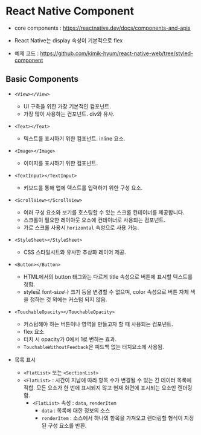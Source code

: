 # React Native Component

-   core components : https://reactnative.dev/docs/components-and-apis

-   React Native는 display 속성이 기본적으로 flex
-   예제 코드 : https://github.com/kimik-hyum/react-native-web/tree/styled-component

## Basic Components

-   `<View></View>`

    -   UI 구축을 위한 가장 기본적인 컴포넌트.
    -   가장 많이 사용하는 컨포넌트. div와 유사.

-   `<Text></Text>`

    -   텍스트를 표시하기 위한 컴포넌트. inline 요소.

-   `<Image></Image>`

    -   이미지를 표시하기 위한 컴포넌트.

-   `<TextInput></TextInput>`

    -   키보드를 통해 앱에 텍스트를 입력하기 위한 구성 요소.

-   `<ScrollView></ScrollView>`

    -   여러 구성 요소와 보기를 호스팅할 수 있는 스크롤 컨테이너를 제공합니다.
    -   스크롤이 필요한 레이아웃 요소에 컨테이너로 사용되는 컴포넌트.
    -   가로 스크롤 사용시 `horizontal` 속성으로 사용 가능.

-   `<StyleSheet></StyleSheet>`

    -   CSS 스타일시트와 유사한 추상화 레이어 제공.

-   `<Button></Button>`

    -   HTML에서의 button 태그와는 다르게 title 속성으로 버튼에 표시할 텍스트를 정함.
    -   style로 font-size나 크기 등을 변경할 수 없으며, color 속성으로 버튼 자체 색을 정하는 것 외에는 커스텀 되지 않음.

-   `<TouchableOpacity></TouchableOpacity>`

    -   커스텀해야 하는 버튼이나 영역을 만들고자 할 때 사용되는 컴포넌트.
    -   flex 요소
    -   터치 시 opacity가 0에서 1로 변하는 효과.
    -   `TouchableWithoutFeedback`은 피드백 없는 터치요소에 사용됨.

-   목록 표시
    -   `<FlatList>` 또는 `<SectionList>`
    -   `<FlatList>` : 시간이 지남에 따라 항목 수가 변경될 수 있는 긴 데이터 목록에 적합. 모든 요소가 한 번에 표시되지 않고 현재 화면에 표시되는 요소만 렌더링 함.
        -   `<FlatList>` 속성 : `data`, `renderItem`
            -   `data` : 목록에 대한 정보의 소스
            -   `renderItem` : 소스에서 하나의 항목을 가져오고 렌더링할 형식이 지정된 구성 요소를 반환.
